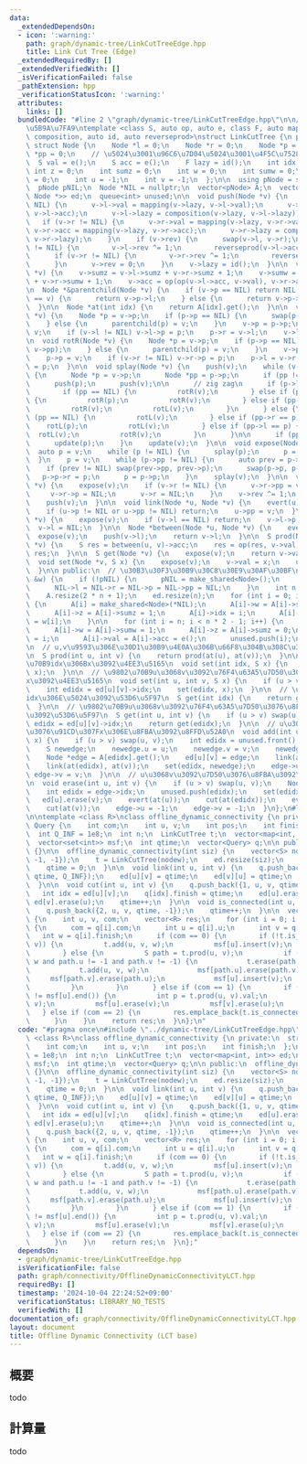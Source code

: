 ```yaml
---
data:
  _extendedDependsOn:
  - icon: ':warning:'
    path: graph/dynamic-tree/LinkCutTreeEdge.hpp
    title: Link Cut Tree (Edge)
  _extendedRequiredBy: []
  _extendedVerifiedWith: []
  _isVerificationFailed: false
  _pathExtension: hpp
  _verificationStatusIcon: ':warning:'
  attributes:
    links: []
  bundledCode: "#line 2 \"graph/dynamic-tree/LinkCutTreeEdge.hpp\"\n\n// u,v,val\u3092\
    \u5B9A\u7FA9\ntemplate <class S, auto op, auto e, class F, auto mapping, auto\
    \ composition, auto id, auto reverseprod>\nstruct LinkCutTree {\n private:\n \
    \ struct Node {\n    Node *l = 0;\n    Node *r = 0;\n    Node *p = 0;\n    Node\
    \ *pp = 0;\n    // \u5024\u3001\u96C6\u7D04\u5024\u3001\u4F5C\u7528\u5024\n  \
    \  S val = e();\n    S acc = e();\n    F lazy = id();\n    int idx = -1;\n   \
    \ int z = 0;\n    int sumz = 0;\n    int w = 0;\n    int sumw = 0;\n    bool rev\
    \ = 0;\n    int u = -1;\n    int v = -1;\n  };\n\n  using pNode = shared_ptr<Node>;\n\
    \  pNode pNIL;\n  Node *NIL = nullptr;\n  vector<pNode> A;\n  vector<unordered_map<int,\
    \ Node *>> ed;\n  queue<int> unused;\n\n  void push(Node *v) {\n    if (v->l !=\
    \ NIL) {\n      v->l->val = mapping(v->lazy, v->l->val);\n      v->l->acc = mapping(v->lazy,\
    \ v->l->acc);\n      v->l->lazy = composition(v->lazy, v->l->lazy);\n    }\n \
    \   if (v->r != NIL) {\n      v->r->val = mapping(v->lazy, v->r->val);\n     \
    \ v->r->acc = mapping(v->lazy, v->r->acc);\n      v->r->lazy = composition(v->lazy,\
    \ v->r->lazy);\n    }\n    if (v->rev) {\n      swap(v->l, v->r);\n      if (v->l\
    \ != NIL) {\n        v->l->rev ^= 1;\n        reverseprod(v->l->acc);\n      }\n\
    \      if (v->r != NIL) {\n        v->r->rev ^= 1;\n        reverseprod(v->r->acc);\n\
    \      }\n      v->rev = 0;\n    }\n    v->lazy = id();\n  }\n\n  void update(Node\
    \ *v) {\n    v->sumz = v->l->sumz + v->r->sumz + 1;\n    v->sumw = v->l->sumw\
    \ + v->r->sumw + 1;\n    v->acc = op(op(v->l->acc, v->val), v->r->acc);\n  }\n\
    \n  Node *&parentchild(Node *v) {\n    if (v->p == NIL) return NIL;\n    if (v->p->l\
    \ == v) {\n      return v->p->l;\n    } else {\n      return v->p->r;\n    }\n\
    \  }\n\n  Node *at(int idx) {\n    return A[idx].get();\n  }\n\n  void rotL(Node\
    \ *v) {\n    Node *p = v->p;\n    if (p->p == NIL) {\n      swap(p->pp, v->pp);\n\
    \    } else {\n      parentchild(p) = v;\n    }\n    v->p = p->p;\n    p->p =\
    \ v;\n    if (v->l != NIL) v->l->p = p;\n    p->r = v->l;\n    v->l = p;\n  }\n\
    \n  void rotR(Node *v) {\n    Node *p = v->p;\n    if (p->p == NIL) {\n      swap(p->pp,\
    \ v->pp);\n    } else {\n      parentchild(p) = v;\n    }\n    v->p = p->p;\n\
    \    p->p = v;\n    if (v->r != NIL) v->r->p = p;\n    p->l = v->r;\n    v->r\
    \ = p;\n  }\n\n  void splay(Node *v) {\n    push(v);\n    while (v->p != NIL)\
    \ {\n      Node *p = v->p;\n      Node *pp = p->p;\n      if (pp != NIL) push(pp);\n\
    \      push(p);\n      push(v);\n\n      // zig zag\n      if (p->l == v) {\n\
    \        if (pp == NIL) {\n          rotR(v);\n        } else if (pp->l == p)\
    \ {\n          rotR(p);\n          rotR(v);\n        } else if (pp->r == p) {\n\
    \          rotR(v);\n          rotL(v);\n        }\n      } else {\n        if\
    \ (pp == NIL) {\n          rotL(v);\n        } else if (pp->r == p) {\n      \
    \    rotL(p);\n          rotL(v);\n        } else if (pp->l == p) {\n        \
    \  rotL(v);\n          rotR(v);\n        }\n      }\n\n      if (pp != NIL) update(pp);\n\
    \      update(p);\n    }\n    update(v);\n  }\n\n  void expose(Node *v) {\n  \
    \  auto p = v;\n    while (p != NIL) {\n      splay(p);\n      p = p->pp;\n  \
    \  }\n    p = v;\n    while (p->pp != NIL) {\n      auto prev = p->pp->r;\n  \
    \    if (prev != NIL) swap(prev->pp, prev->p);\n      swap(p->p, p->pp);\n   \
    \   p->p->r = p;\n      p = p->p;\n    }\n    splay(v);\n  }\n\n  void evert(Node\
    \ *v) {\n    expose(v);\n    if (v->r != NIL) {\n      v->r->pp = v->r->p;\n \
    \     v->r->p = NIL;\n      v->r = NIL;\n    }\n    v->rev ^= 1;\n    reverseprod(v->acc);\n\
    \    push(v);\n  }\n\n  void link(Node *u, Node *v) {\n    evert(u);\n    evert(v);\n\
    \    if (u->p != NIL or u->pp != NIL) return;\n    u->pp = v;\n  }\n\n  void cut(Node\
    \ *v) {\n    expose(v);\n    if (v->l == NIL) return;\n    v->l->p = NIL;\n  \
    \  v->l = NIL;\n  }\n\n  Node *between(Node *u, Node *v) {\n    evert(u);\n  \
    \  expose(v);\n    push(v->l);\n    return v->l;\n  }\n\n  S prod(Node *u, Node\
    \ *v) {\n    S res = between(u, v)->acc;\n    res = op(res, v->val);\n    return\
    \ res;\n  }\n\n  S get(Node *v) {\n    expose(v);\n    return v->val;\n  }\n\n\
    \  void set(Node *v, S x) {\n    expose(v);\n    v->val = x;\n    update(v);\n\
    \  }\n\n public:\n  // \u30B3\u30F3\u30B9\u30C8\u30E9\u30AF\u30BF\n  LinkCutTree(vector<S>\
    \ &w) {\n    if (!pNIL) {\n      pNIL = make_shared<Node>();\n      NIL = pNIL.get();\n\
    \      NIL->l = NIL->r = NIL->p = NIL->pp = NIL;\n    }\n    int n = w.size();\n\
    \    A.resize(2 * n + 1);\n    ed.resize(n);\n    for (int i = 0; i < n; i++)\
    \ {\n      A[i] = make_shared<Node>(*NIL);\n      A[i]->w = A[i]->sumw = 0;\n\
    \      A[i]->z = A[i]->sumz = 1;\n      A[i]->idx = i;\n      A[i]->val = A[i]->acc\
    \ = w[i];\n    }\n\n    for (int i = n; i < n * 2 - 1; i++) {\n      A[i] = make_shared<Node>(*NIL);\n\
    \      A[i]->w = A[i]->sumw = 1;\n      A[i]->z = A[i]->sumz = 0;\n      A[i]->idx\
    \ = i;\n      A[i]->val = A[i]->acc = e();\n      unused.push(i);\n    }\n  }\n\
    \n  // u,v\u9593\u306E\u30D1\u30B9\u4E0A\u306B\u66F8\u304B\u308C\u305F\u7DCF\u7A4D\
    \n  S prod(int u, int v) {\n    return prod(at(u), at(v));\n  }\n\n  // \u9802\
    \u70B9idx\u306Bx\u3092\u4EE3\u5165\n  void set(int idx, S x) {\n    set(at(idx),\
    \ x);\n  }\n\n  // \u9802\u70B9u\u3068v\u3092\u76F4\u63A5\u7D50\u3076\u8FBA\u306B\
    x\u3092\u4EE3\u5165\n  void set(int u, int v, S x) {\n    if (u > v) swap(u, v);\n\
    \    int edidx = ed[u][v]->idx;\n    set(edidx, x);\n  }\n\n  // \u9802\u70B9\
    idx\u306E\u5024\u3092\u53D6\u5F97\n  S get(int idx) {\n    return get(at(idx));\n\
    \  }\n\n  // \u9802\u70B9u\u3068v\u3092\u76F4\u63A5\u7D50\u3076\u8FBA\u306E\u5024\
    \u3092\u53D6\u5F97\n  S get(int u, int v) {\n    if (u > v) swap(u, v);\n    int\
    \ edidx = ed[u][v]->idx;\n    return get(edidx);\n  }\n\n  // u\u3068v\u3092\u7D50\
    \u3076\u91CD\u307Fx\u306E\u8FBA\u3092\u8FFD\u52A0\n  void add(int u, int v, int\
    \ x) {\n    if (u > v) swap(u, v);\n    int edidx = unused.front();\n    unused.pop();\n\
    \    S newedge;\n    newedge.u = u;\n    newedge.v = v;\n    newedge.val = x;\n\
    \    Node *edge = A[edidx].get();\n    ed[u][v] = edge;\n    link(at(u), at(edidx));\n\
    \    link(at(edidx), at(v));\n    set(edidx, newedge);\n    edge->u = u;\n   \
    \ edge->v = v;\n  }\n\n  // u\u3068v\u3092\u7D50\u3076\u8FBA\u3092\u524A\u9664\
    \n  void erase(int u, int v) {\n    if (u > v) swap(u, v);\n    Node *edge = ed[u][v];\n\
    \    int edidx = edge->idx;\n    unused.push(edidx);\n    set(edidx, e());\n \
    \   ed[u].erase(v);\n    evert(at(u));\n    cut(at(edidx));\n    evert(at(edidx));\n\
    \    cut(at(v));\n    edge->u = -1;\n    edge->v = -1;\n  }\n};\n#line 3 \"graph/connectivity/OfflineDynamicConnectivityLCT.hpp\"\
    \n\ntemplate <class R>\nclass offline_dynamic_connectivity {\n private:\n  struct\
    \ Query {\n    int com;\n    int u, v;\n    int pos;\n    int finish;\n  };\n\
    \  int Q_INF = 1e8;\n  int n;\n  LinkCutTree t;\n  vector<map<int, int>> ed;\n\
    \  vector<set<int>> msf;\n  int qtime;\n  vector<Query> q;\n\n public:\n  offline_dynamic_connectivity()\
    \ {}\n\n  offline_dynamic_connectivity(int siz) {\n    vector<S> nodew(siz, {int(1e8),\
    \ -1, -1});\n    t = LinkCutTree(nodew);\n    ed.resize(siz);\n    msf.resize(siz);\n\
    \    qtime = 0;\n  }\n\n  void link(int u, int v) {\n    q.push_back({0, u, v,\
    \ qtime, Q_INF});\n    ed[u][v] = qtime;\n    ed[v][u] = qtime;\n    qtime++;\n\
    \  }\n\n  void cut(int u, int v) {\n    q.push_back({1, u, v, qtime, -1});\n \
    \   int idx = ed[u][v];\n    q[idx].finish = qtime;\n    ed[u].erase(v);\n   \
    \ ed[v].erase(u);\n    qtime++;\n  }\n\n  void is_connected(int u, int v) {\n\
    \    q.push_back({2, u, v, qtime, -1});\n    qtime++;\n  }\n\n  vector<R> build()\
    \ {\n    int u, v, com;\n    vector<R> res;\n    for (int i = 0; i < qtime; i++)\
    \ {\n      com = q[i].com;\n      int u = q[i].u;\n      int v = q[i].v;\n   \
    \   int w = q[i].finish;\n      if (com == 0) {\n        if (!t.is_connected(u,\
    \ v)) {\n          t.add(u, v, w);\n          msf[u].insert(v);\n          msf[v].insert(u);\n\
    \        } else {\n          S path = t.prod(u, v);\n          if (path.val <\
    \ w and path.u != -1 and path.v != -1) {\n            t.erase(path.u, path.v);\n\
    \            t.add(u, v, w);\n            msf[path.u].erase(path.v);\n       \
    \     msf[path.v].erase(path.u);\n            msf[u].insert(v);\n            msf[v].insert(u);\n\
    \          }\n        }\n      } else if (com == 1) {\n        if (msf[u].find(v)\
    \ != msf[u].end()) {\n          int p = t.prod(u, v).val;\n          t.erase(u,\
    \ v);\n          msf[u].erase(v);\n          msf[v].erase(u);\n        }\n   \
    \   } else if (com == 2) {\n        res.emplace_back(t.is_connected(u, v));\n\
    \      }\n    }\n    return res;\n  }\n};\n"
  code: "#pragma once\n#include \"../dynamic-tree/LinkCutTreeEdge.hpp\"\n\ntemplate\
    \ <class R>\nclass offline_dynamic_connectivity {\n private:\n  struct Query {\n\
    \    int com;\n    int u, v;\n    int pos;\n    int finish;\n  };\n  int Q_INF\
    \ = 1e8;\n  int n;\n  LinkCutTree t;\n  vector<map<int, int>> ed;\n  vector<set<int>>\
    \ msf;\n  int qtime;\n  vector<Query> q;\n\n public:\n  offline_dynamic_connectivity()\
    \ {}\n\n  offline_dynamic_connectivity(int siz) {\n    vector<S> nodew(siz, {int(1e8),\
    \ -1, -1});\n    t = LinkCutTree(nodew);\n    ed.resize(siz);\n    msf.resize(siz);\n\
    \    qtime = 0;\n  }\n\n  void link(int u, int v) {\n    q.push_back({0, u, v,\
    \ qtime, Q_INF});\n    ed[u][v] = qtime;\n    ed[v][u] = qtime;\n    qtime++;\n\
    \  }\n\n  void cut(int u, int v) {\n    q.push_back({1, u, v, qtime, -1});\n \
    \   int idx = ed[u][v];\n    q[idx].finish = qtime;\n    ed[u].erase(v);\n   \
    \ ed[v].erase(u);\n    qtime++;\n  }\n\n  void is_connected(int u, int v) {\n\
    \    q.push_back({2, u, v, qtime, -1});\n    qtime++;\n  }\n\n  vector<R> build()\
    \ {\n    int u, v, com;\n    vector<R> res;\n    for (int i = 0; i < qtime; i++)\
    \ {\n      com = q[i].com;\n      int u = q[i].u;\n      int v = q[i].v;\n   \
    \   int w = q[i].finish;\n      if (com == 0) {\n        if (!t.is_connected(u,\
    \ v)) {\n          t.add(u, v, w);\n          msf[u].insert(v);\n          msf[v].insert(u);\n\
    \        } else {\n          S path = t.prod(u, v);\n          if (path.val <\
    \ w and path.u != -1 and path.v != -1) {\n            t.erase(path.u, path.v);\n\
    \            t.add(u, v, w);\n            msf[path.u].erase(path.v);\n       \
    \     msf[path.v].erase(path.u);\n            msf[u].insert(v);\n            msf[v].insert(u);\n\
    \          }\n        }\n      } else if (com == 1) {\n        if (msf[u].find(v)\
    \ != msf[u].end()) {\n          int p = t.prod(u, v).val;\n          t.erase(u,\
    \ v);\n          msf[u].erase(v);\n          msf[v].erase(u);\n        }\n   \
    \   } else if (com == 2) {\n        res.emplace_back(t.is_connected(u, v));\n\
    \      }\n    }\n    return res;\n  }\n};"
  dependsOn:
  - graph/dynamic-tree/LinkCutTreeEdge.hpp
  isVerificationFile: false
  path: graph/connectivity/OfflineDynamicConnectivityLCT.hpp
  requiredBy: []
  timestamp: '2024-10-04 22:24:52+09:00'
  verificationStatus: LIBRARY_NO_TESTS
  verifiedWith: []
documentation_of: graph/connectivity/OfflineDynamicConnectivityLCT.hpp
layout: document
title: Offline Dynamic Connectivity (LCT base)
---
```


## 概要

todo

## 計算量
todo